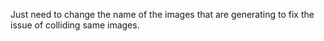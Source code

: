Just need to change the name of the images that are generating to fix the issue of colliding same images.
